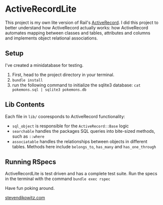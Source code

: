 # ActiveRecordLite

This project is my own lite version of Rail's [ActiveRecord][ActiveRecord]. I did this project to better understand how ActiveRecord actually works: how ActiveRecord automates mapping between classes and tables, attributes and columns and implements object relational associations.

## Setup

I've created a minidatabase for testing.
1. First, head to the project directory in your terminal.
2.  `bundle install`
3. run the following command to initialize the sqlite3 database:
`cat pokemons.sql | sqlite3 pokemons.db`


## Lib Contents

Each file in `lib/` cooresponds to ActiveRecord functionality:
* `sql_object` is responsible for the `ActiveRecord::Base` logic
* `searchable` handles the packages SQL queries into bite-sized methods, such as `::where`
* `associatable` handles the relationships between objects in different tables. Methods here include `belongs_to`, `has_many` and `has_one_through`

## Running RSpecs

ActiveRecordLite is test driven and has a complete test suite. Run the specs in the terminal with the command `bundle exec rspec`


Have fun poking around.

[stevendikowitz.com][stevendikowitz.com]



[ActiveRecord]:https://github.com/rails/rails/tree/master/activerecord
[stevendikowitz.com]:http://stevendikowitz.com
